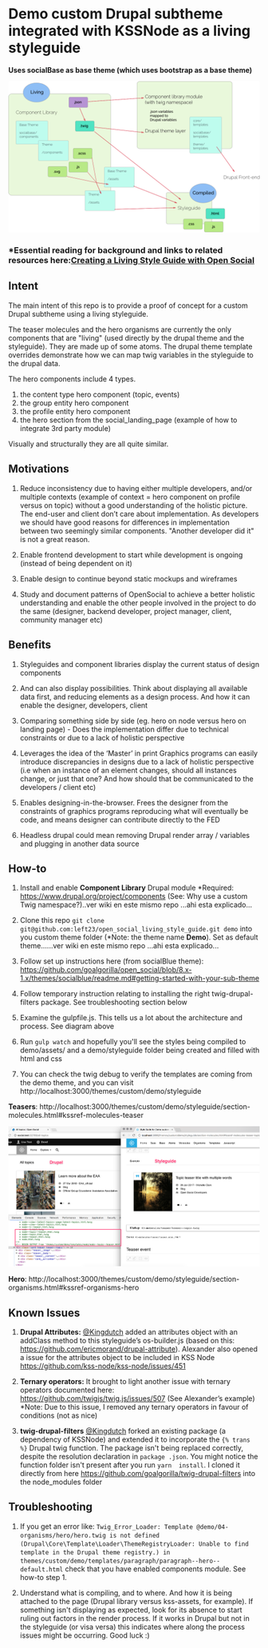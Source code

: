 # Demo custom Drupal subtheme integrated with KSSNode as a living styleguide
**Uses socialBase as base theme (which uses bootstrap as a base theme)**

![Diagram of how a component library, KSSNode styleguide and Drupal theme work together to make a living styleguide](diagram-living-styleguide.png)

### *Essential reading for background and links to related resources here:[Creating a Living Style Guide with Open Social](https://www.getopensocial.com/blog/open-source-technology/creating-living-style-guide-open-social)

## Intent

The main intent of this repo is to provide a proof of concept for a 
custom Drupal subtheme using a living styleguide.

The teaser molecules and the hero organisms are currently the only components
 that are "living" (used directly by the drupal theme and the styleguide). 
 They are made up of some atoms. The drupal theme template overrides 
 demonstrate how we can map twig variables in the styleguide to the drupal data.
 
The hero components include 4 types.
 
 1. the content type hero component (topic, events)
 1. the group entity hero component
 1. the profile entity hero component
 1. the hero section from the social_landing_page (example of how to integrate 3rd party module)
  
Visually and structurally they are all quite similar.
 
## Motivations

1. Reduce inconsistency due to having either multiple developers, and/or 
multiple contexts (example of context = hero component on profile versus on topic) without a good understanding of the holistic picture. The end-user and client don’t care about implementation. As developers we should have good reasons for differences in implementation between two seemingly similar components. "Another developer did it" is not 
a great reason.

1. Enable frontend development to start while development is ongoing (instead 
of being dependent on it)

1. Enable design to continue beyond static mockups and wireframes

1. Study and document patterns of OpenSocial to achieve a better holistic 
understanding and enable the other people involved in the project to do the same (designer, backend developer, project manager, client, community manager etc)


## Benefits

1. Styleguides and component libraries display the current status of design 
components

1. And can also display possibilities. Think about displaying all available 
data first, and reducing elements as a design process. And how it 
can enable the designer, developers, client

1. Comparing something side by side (eg. hero on node versus hero on landing page) - Does the implementation differ due to technical constraints or due to a lack of holistic perspective

1. Leverages the idea of the ‘Master’ in print
Graphics programs can easily introduce discrepancies in designs due to a lack of holistic perspective (i.e when an instance of an element changes, should all instances change, or just that one? And how should that be communicated to the developers / client etc)

1. Enables designing-in-the-browser. Frees the designer from the constraints of graphics programs reproducing what will eventually be code, and means designer can contribute directly to the FED

1. Headless drupal could mean removing Drupal render array / variables and 
plugging in another data source

## How-to

1. Install and enable **Component Library** Drupal module
*Required: https://www.drupal.org/project/components (See: Why use a custom 
Twig namespace?)..ver wiki en este mismo repo ...ahi esta explicado...

1. Clone this repo 
`git clone git@github.com:left23/open_social_living_style_guide.git demo`
into you custom theme folder (*Note: the theme name **Demo**). Set as default 
theme......ver wiki en este mismo repo ...ahi esta explicado...

1. Follow set up instructions here (from socialBlue theme): https://github.com/goalgorilla/open_social/blob/8.x-1.x/themes/socialblue/readme.md#getting-started-with-your-sub-theme

1. Follow temporary instruction relating to installing the right 
twig-drupal-filters package. See troubleshooting section below

1. Examine the gulpfile.js. This tells us a lot about the architecture and 
process. See diagram above

1. Run `gulp watch` and hopefully you'll see the styles being 
compiled to demo/assets/ and a demo/styleguide folder being created and 
filled with html and css

1. You can check the twig debug to verify the templates are coming from the 
demo theme, and you can visit http://localhost:3000/themes/custom/demo/styleguide

**Teasers**: http://localhost:3000/themes/custom/demo/styleguide/section-molecules.html#kssref-molecules-teaser

![Screenshot of teasers in Drupal and in styleguide](teasers.png)

**Hero**: http://localhost:3000/themes/custom/demo/styleguide/section-organisms.html#kssref-organisms-hero



## Known Issues

1. **Drupal Attributes:**
[@Kingdutch](https://github.com/Kingdutch) added an attributes object with an
 addClass method to this styleguide’s os-builder.js (based on this: https://github.com/ericmorand/drupal-attribute). 
 Alexander also opened a issue for the attributes object to be included in KSS 
 Node https://github.com/kss-node/kss-node/issues/451

1. **Ternary operators:**
It brought to light another issue with ternary operators documented here:
https://github.com/twigjs/twig.js/issues/507
(See Alexander’s example)
*Note: Due to this issue, I removed any ternary operators in favour of 
conditions (not as nice)

1. **twig-drupal-filters**
[@Kingdutch](https://github.com/Kingdutch) forked an existing package (a 
dependency of KSSNode) and 
extended it to incorporate the `{% trans %}` Drupal twig function. The package 
isn't being replaced correctly, despite the resolution declaration in `package
.json`. You might notice the function folder isn't present after you run `yarn 
install`.
 I cloned it directly from here https://github.com/goalgorilla/twig-drupal-filters into the node_modules folder


## Troubleshooting

1. If you get an error like: `Twig_Error_Loader: Template @demo/04-organisms/hero/hero.twig is not defined (Drupal\Core\Template\Loader\ThemeRegistryLoader: Unable to find template in the Drupal theme registry.) in themes/custom/demo/templates/paragraph/paragraph--hero--default.html` check 
that you have enabled components module. See how-to step 1.

1. Understand what is compiling, and to where. And how it is being attached 
to the page (Drupal library versus kss-assets, for example). If something isn't 
displaying as expected, look for its absence to start ruling out factors in 
the render process. If it works in Drupal but not in the styleguide (or visa 
versa) this indicates where along the process issues might be occurring. Good
 luck :)
 
